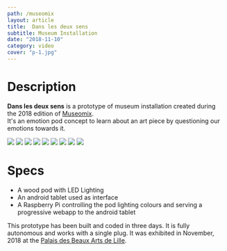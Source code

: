 ```yaml
---
path: /museomix
layout: article
title:  Dans les deux sens
subtitle: Museum Installation
date: "2018-11-10"
category: video
cover: "p-1.jpg"
---
```


# Description

**Dans les deux sens** is a prototype of museum installation created during the 2018 edition of [Museomix](http://museomix.org/).  
It's an emotion pod concept to learn about an art piece by questioning our emotions towards it. 

<photo-grid>
<img src="p-0.jpg"/>
<img src="p-01.jpg"/>
<img src="p-02.jpg"/>
<img src="p-1.jpg"/>
<img src="p-2.jpg"/>
<img src="p-3.jpg"/>
<img src="p-10.jpg"/>
<img src="pbalogo.png"/>
<img src="mus.jpg"/>
</photo-grid>

# Specs 

* A wood pod with LED Lighting
* An android tablet used as interface
* A Raspberry Pi controlling the pod lighting colours and serving a progressive webapp to the android tablet

This prototype has been built and coded in three days. It is fully autonomous and works with a single plug.
 It was exhibited in November, 2018 at the [Palais des Beaux Arts de Lille](http://www.pba-lille.fr/en).




